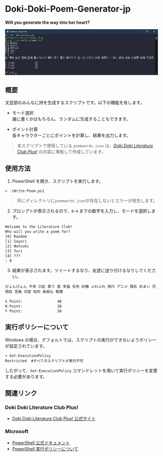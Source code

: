 # Doki-Doki-Poem-Generator-jp

**Will you generate the way into her heart?**

![](https://github.com/Sw3et-Dre4mer/Doki-Doki-Poem-Generator-jp/blob/main/screenshot/screenshot_1.png)

## 概要

文芸部のみんなに詩を生成するスクリプトです。以下の機能を有します。

- モード選択  
  誰に書くかはもちろん、ランダムに生成することもできます。
  
- ポイント計算  
  各キャラクターごとにポイントを計算し、結果を出力します。

> 本スクリプトで使用している `poemwords.json` は、[*Doki Doki Literature Club Plus!*](//ddlc.plus/) の内容に準拠して作成しています。


## 使用方法

1. PowerShell を開き、スクリプトを実行します。  
 ```pwsh
 > .\Write-Poem.ps1
 ```
 >同じディレクトリに`poemwords.json`が存在しないとエラーが発生します。
2. プロンプトが表示されるので、`0~4` までの数字を入力し、モードを選択します。
```
Welcome to the Literature Club!
Who will you write a poem for?
[0] Random
[1] Sayori
[2] Natsuki
[3] Yuri
[4] ???
: 0
```
3. 結果が表示されます。ツイートするなり、友達に送り付けるなりしてください。
```
ぴょんぴょん 不幸 口紅 歌う 雲 幸福 毛布 砂糖 ふわふわ 旅行 アニメ 陽気 めまい 花 雨粒 苦痛 切望 知的 執拗な 軽蔑

S Point:                40
N Point:                38
Y Point:                38
```


## 実行ポリシーについて
Windows の場合、デフォルトでは、スクリプトの実行ができないようポリシーが設定されています。
```pwsh
> Get-ExecutionPolicy
Restricted  #すべてのスクリプトが実行不可
```
したがって、`Set-ExecutionPolicy` コマンドレットを用いて実行ポリシーを変更する必要があります。



## 関連リンク

### Doki Doki Literature Club Plus!
- [Doki Doki Literature Club Plus! 公式サイト](//ddlc.plus/)

### Microsoft
- [PowerShell 公式ドキュメント](//docs.microsoft.com/ja-jp/powershell/)
- [PowerShell 実行ポリシーについて](//docs.microsoft.com/ja-jp/powershell/module/microsoft.powershell.core/about/about_execution_policies?view=powershell-7.1#short-description)
